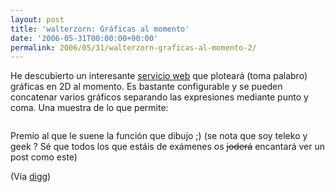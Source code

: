 ```yaml
---
layout: post
title: 'walterzorn: Gráficas al momento'
date: '2006-05-31T00:00:00+00:00'
permalink: 2006/05/31/walterzorn-graficas-al-momento-2/
---
```

He descubierto un interesante <a href="http://www.walterzorn.com/grapher/grapher_e.htm">servicio web</a> que ploteará (toma palabro) gráficas en 2D al momento. Es bastante configurable y se pueden concatenar varios gráficos separando las expresiones mediante punto y coma. Una muestra de lo que permite:

<a href="http://www.walterzorn.com/grapher/grapher_e.htm"><img style="display:block; margin:0px auto 10px; text-align:center;cursor:pointer; cursor:hand;" src="http://photos1.blogger.com/blogger/6639/1972/1600/Plot.png" border="0" alt="" /></a>

Premio al que le suene la función que dibujo ;)  (se nota que soy teleko y geek ? Sé que todos los que estáis de exámenes os <s>joderá</s> encantará ver un post como este)

(Vía <a href="http://digg.com/programming/Type_a_function_-_get_a_graph._An_online_user-friendly_graphic_calculator.">digg</a>)

